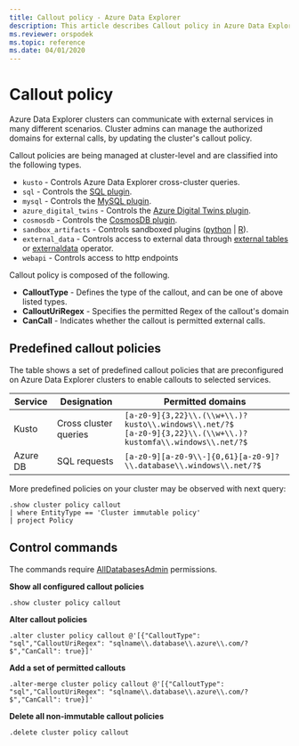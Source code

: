 ```yaml
---
title: Callout policy - Azure Data Explorer
description: This article describes Callout policy in Azure Data Explorer.
ms.reviewer: orspodek
ms.topic: reference
ms.date: 04/01/2020
---
```

# Callout policy

Azure Data Explorer clusters can communicate with external services in many different scenarios.
Cluster admins can manage the authorized domains for external calls, by updating the cluster's callout policy.

Callout policies are being managed at cluster-level and are classified into the following types.
* `kusto` - Controls Azure Data Explorer cross-cluster queries.
* `sql` - Controls the [SQL plugin](../query/sqlrequestplugin.md).
* `mysql` - Controls the [MySQL plugin](../query/mysqlrequest-plugin.md).
* `azure_digital_twins` - Controls the [Azure Digital Twins plugin](../query/azure-digital-twins-query-request-plugin.md).
* `cosmosdb` - Controls the [CosmosDB plugin](../query/cosmosdb-plugin.md).
* `sandbox_artifacts` - Controls sandboxed plugins ([python](../query/pythonplugin.md) | [R](../query/rplugin.md)).
* `external_data` - Controls access to external data through [external tables](../query/schema-entities/externaltables.md) or [externaldata](../query/externaldata-operator.md) operator.
* `webapi` - Controls access to http endpoints

Callout policy is composed of the following.

* **CalloutType** - Defines the type of the callout, and can be one of above listed types.
* **CalloutUriRegex** - Specifies the permitted Regex of the callout's domain
* **CanCall** - Indicates whether the callout is permitted external calls.

## Predefined callout policies

The table shows a set of predefined callout policies that are preconfigured on Azure Data Explorer clusters to enable callouts to selected services.

|Service      |Designation  |Permitted domains |
|-------------|-------------|-------------|
|Kusto |Cross cluster queries |`[a-z0-9]{3,22}\\.(\\w+\\.)?kusto\\.windows\\.net/?$` <br> `[a-z0-9]{3,22}\\.(\\w+\\.)?kustomfa\\.windows\\.net/?$` |
|Azure DB |SQL requests |`[a-z0-9][a-z0-9\\-]{0,61}[a-z0-9]?\\.database\\.windows\\.net/?$`|

More predefined policies on your cluster may be observed with next query:

```kusto
.show cluster policy callout 
| where EntityType == 'Cluster immutable policy'
| project Policy
```

## Control commands

The commands require [AllDatabasesAdmin](access-control/role-based-authorization.md) permissions.

**Show all configured callout policies**

```kusto
.show cluster policy callout
```

**Alter callout policies**

```kusto
.alter cluster policy callout @'[{"CalloutType": "sql","CalloutUriRegex": "sqlname\\.database\\.azure\\.com/?$","CanCall": true}]'
```

**Add a set of permitted callouts**

```kusto
.alter-merge cluster policy callout @'[{"CalloutType": "sql","CalloutUriRegex": "sqlname\\.database\\.azure\\.com/?$","CanCall": true}]'
```

**Delete all non-immutable callout policies**

```kusto
.delete cluster policy callout
```
